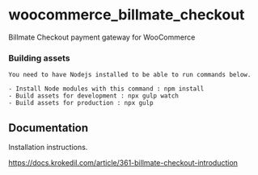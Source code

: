 # woocommerce_billmate_checkout
Billmate Checkout payment gateway for WooCommerce

### Building assets
    You need to have Nodejs installed to be able to run commands below.

    - Install Node modules with this command : npm install
    - Build assets for development : npx gulp watch
    - Build assets for production : npx gulp
## Documentation

Installation instructions.

https://docs.krokedil.com/article/361-billmate-checkout-introduction
